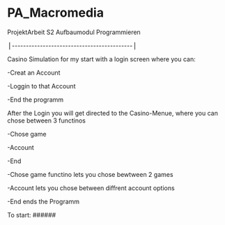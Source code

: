 # PA_Macromedia
ProjektArbeit S2 Aufbaumodul Programmieren


⎪-------------------------------------------⎪

Casino Simulation for my
start with a login screen where you can:


-Creat an Account


-Loggin to that Account


-End the programm

After the Login you will get directed to the Casino-Menue, where you can chose between 3 functinos


-Chose game


-Account


-End

-Chose game functino lets you chose bewtween 2 games

-Account lets you chose between diffrent account options

-End ends the Programm

To start: ######

